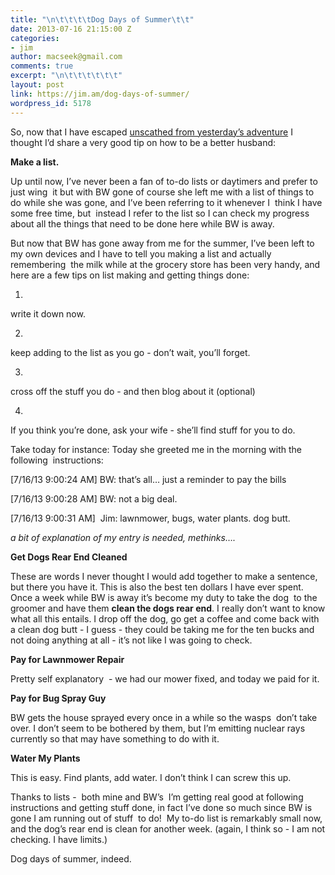 ```yaml
---
title: "\n\t\t\t\tDog Days of Summer\t\t"
date: 2013-07-16 21:15:00 Z
categories:
- jim
author: macseek@gmail.com
comments: true
excerpt: "\n\t\t\t\t\t\t"
layout: post
link: https://jim.am/dog-days-of-summer/
wordpress_id: 5178
---
```


So, now that I have escaped [unscathed from yesterday’s adventure](http://jim.am/h-is-for-heart-attack/) I thought I’d share a very good tip on how to be a better husband:




**Make a list.**




Up until now, I’ve never been a fan of to-do lists or daytimers and prefer to just wing  it but with BW gone of course she left me with a list of things to do while she was gone, and I’ve been referring to it whenever I  think I have some free time, but  instead I refer to the list so I can check my progress about all the things that need to be done here while BW is away.




But now that BW has gone away from me for the summer, I’ve been left to my own devices and I have to tell you making a list and actually remembering  the milk while at the grocery store has been very handy, and here are a few tips on list making and getting things done:






  1. 


write it down now.





  2. 


keep adding to the list as you go - don’t wait, you’ll forget.





  3. 


cross off the stuff you do - and then blog about it (optional)





  4. 


If you think you’re done, ask your wife - she’ll find stuff for you to do.







Take today for instance: Today she greeted me in the morning with the following  instructions:




[7/16/13 9:00:24 AM] BW: that’s all… just a reminder to pay the bills  

[7/16/13 9:00:28 AM] BW: not a big deal.  

[7/16/13 9:00:31 AM]  Jim: lawnmower, bugs, water plants. dog butt.




_a bit of explanation of my entry is needed, methinks…._




**Get Dogs Rear End Cleaned**




These are words I never thought I would add together to make a sentence, but there you have it. This is also the best ten dollars I have ever spent. Once a week while BW is away it’s become my duty to take the dog  to the groomer and have them **clean the dogs rear end**. I really don’t want to know what all this entails. I drop off the dog, go get a coffee and come back with a clean dog butt - I guess - they could be taking me for the ten bucks and not doing anything at all - it’s not like I was going to check.




**Pay for Lawnmower Repair**




Pretty self explanatory  - we had our mower fixed, and today we paid for it.




**Pay for Bug Spray Guy**




BW gets the house sprayed every once in a while so the wasps  don’t take over. I don’t seem to be bothered by them, but I’m emitting nuclear rays currently so that may have something to do with it.




**Water My Plants**




This is easy. Find plants, add water. I don’t think I can screw this up.




Thanks to lists -  both mine and BW’s  I’m getting real good at following instructions and getting stuff done, in fact I’ve done so much since BW is gone I am running out of stuff  to do!  My to-do list is remarkably small now, and the dog’s rear end is clean for another week. (again, I think so - I am not checking. I have limits.)




Dog days of summer, indeed.


		

